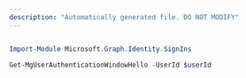 ```yaml
---
description: "Automatically generated file. DO NOT MODIFY"
---
```


```powershell

Import-Module Microsoft.Graph.Identity.SignIns

Get-MgUserAuthenticationWindowHello -UserId $userId

```